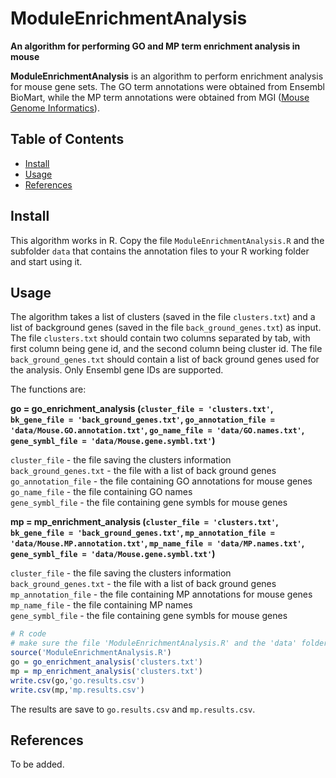 # ModuleEnrichmentAnalysis

**An algorithm for performing GO and MP term enrichment analysis in mouse**

**ModuleEnrichmentAnalysis** is an algorithm to perform enrichment analysis for mouse gene sets. The GO term annotations were obtained from Ensembl BioMart, while the MP term annotations were obtained from MGI ([Mouse Genome Informatics](https://www.informatics.jax.org/downloads/reports/index.html)). 

## Table of Contents
- [Install](#Install)
- [Usage](#Usage)
- [References](#References)

## Install
This algorithm works in R. Copy the file `ModuleEnrichmentAnalysis.R` and the subfolder `data` that contains the annotation files to your R working folder and start using it.


## Usage

The algorithm takes a list of clusters (saved in the file `clusters.txt`) and a list of background genes (saved in the file `back_ground_genes.txt`) as input. The file `clusters.txt` should contain two columns separated by tab, with first column being gene id, and the second column being cluster id. The file `back_ground_genes.txt` should contain a list of back ground genes used for the analysis. Only Ensembl gene IDs are supported.

The functions are:

<b>go = go_enrichment_analysis (`cluster_file = 'clusters.txt'`, `bk_gene_file = 'back_ground_genes.txt'`, `go_annotation_file = 'data/Mouse.GO.annotation.txt'`, `go_name_file = 'data/GO.names.txt'`, `gene_symbl_file = 'data/Mouse.gene.symbl.txt'`)</b>

`cluster_file` - the file saving the clusters information
</br>`back_ground_genes.txt` - the file with a list of back ground genes
</br>`go_annotation_file` - the file containing GO annotations for mouse genes
</br>`go_name_file` - the file containing GO names
</br>`gene_symbl_file` - the file containing gene symbls for mouse genes

<b>mp = mp_enrichment_analysis (`cluster_file = 'clusters.txt'`, `bk_gene_file = 'back_ground_genes.txt'`, `mp_annotation_file = 'data/Mouse.MP.annotation.txt'`, `mp_name_file = 'data/MP.names.txt'`, `gene_symbl_file = 'data/Mouse.gene.symbl.txt'`)</b>

`cluster_file` - the file saving the clusters information
</br>`back_ground_genes.txt` - the file with a list of back ground genes
</br>`mp_annotation_file` - the file containing MP annotations for mouse genes
</br>`mp_name_file` - the file containing MP names
</br>`gene_symbl_file` - the file containing gene symbls for mouse genes



```R
# R code
# make sure the file 'ModuleEnrichmentAnalysis.R' and the 'data' folder is in your R working folder.
source('ModuleEnrichmentAnalysis.R')
go = go_enrichment_analysis('clusters.txt')
mp = mp_enrichment_analysis('clusters.txt')
write.csv(go,'go.results.csv')
write.csv(mp,'mp.results.csv')
```
The results are save to `go.results.csv` and `mp.results.csv`.

## References

To be added.

